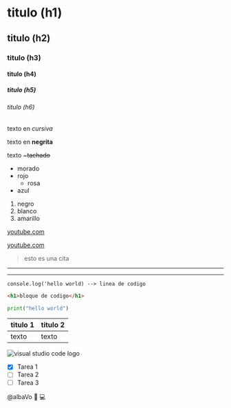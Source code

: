 <!-- TITULOS -->
# titulo (h1)
## titulo (h2)
### titulo (h3)
#### titulo (h4)
##### titulo (h5)
###### titulo (h6)

<!-- Estilos en los textos -->
texto en *cursiva*

texto en **negrita**

texto ~~~tachado~~

<!-- LISTAS -->
* morado
* rojo
    * rosa
* azul

1. negro
2. blanco
3. amarillo


<!-- ENLACES -->
[youtube.com](https://www.youtube.com)

[youtube.com](https://www.youtube.com "modificar texto que muestra al pasar el cursor por encima del enlace")

<!-- CITAS -->
> esto es una cita

<!-- LINEAS DIVISORAS -->
---
___

<!-- CODIGO -->
`console.log('hello world) --> linea de codigo ` 

``` html (indicamos el lenguaje para que se muestre con colores)
<h1>bloque de codigo</h1>
```

``` python
print("hello world")
```

<!-- TABLAS -->
|titulo 1  | titulo 2 |
|----------|----------|
|texto     | texto    |

<!-- IMAGENES -->
![visual studio code logo](https://upload.wikimedia.org/wikipedia/commons/thumb/9/9a/Visual_Studio_Code_1.35_icon.svg/2048px-Visual_Studio_Code_1.35_icon.svg.png "vscode logo" ) 



<!-- GITHUB MARKDOWN -->
* [x] Tarea 1
* [ ] Tarea 2
* [ ] Tarea 3

@albaVo :purple_heart: :computer: